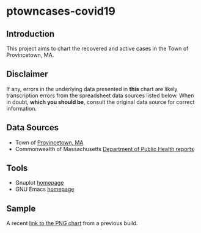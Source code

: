 # ptowncases-covid19

## Introduction

This project aims to chart the recovered and active cases in the Town of Provincetown, MA.

## Disclaimer

If any, errors in the underlying data presented in **this** chart are likely transcription errors from the spreadsheet data sources listed below. When in doubt, __which you should be__, consult the original data source for correct information.

## Data Sources

- Town of [Provincetown, MA](http://www.provincetown-ma.gov/)
- Commonwealth of Massachusetts [Department of Public Health reports](https://www.mass.gov/info-details/archive-of-covid-19-weekly-public-health-reports)

## Tools

- Gnuplot [homepage](http://www.gnuplot.info/)
- GNU Emacs [homepage](https://www.gnu.org/software/emacs/)

## Sample

A recent [link to the PNG chart](timeline.png) from a previous build.
